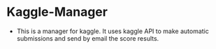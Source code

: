 # Kaggle-Manager
* This is a manager for kaggle. It uses kaggle API to make automatic submissions and send by email the score results.
